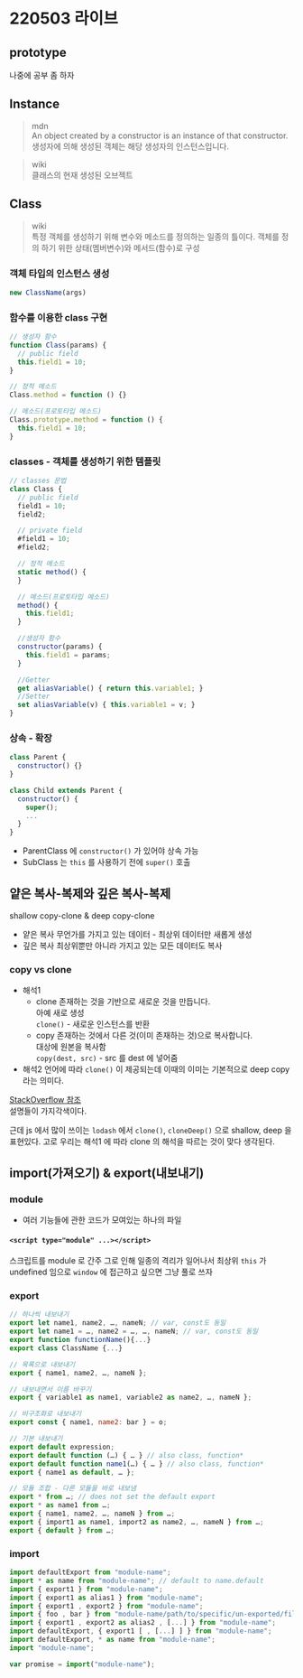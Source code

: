 # 220503 라이브

## prototype
나중에 공부 좀 하자

## Instance
> mdn  
> An object created by a constructor is an instance of that constructor.  
> 생성자에 의해 생성된 객체는 해당 생성자의 인스턴스입니다.  

> wiki  
> 클래스의 현재 생성된 오브젝트

## Class
> wiki   
> 특정 객체를 생성하기 위해 변수와 메소드를 정의하는 일종의 틀이다. 객체를 정의 하기 위한 상태(멤버변수)와 메서드(함수)로 구성

### 객체 타입의 인스턴스 생성
```js
new ClassName(args)
```

### 함수를 이용한 class 구현
```js
// 생성자 함수
function Class(params) {
  // public field
  this.field1 = 10;
}

// 정적 메소드
Class.method = function () {}

// 메소드(프로토타입 메소드)
Class.prototype.method = function () {
  this.field1 = 10;
}
```

### classes - 객체를 생성하기 위한 템플릿
```js
// classes 문법
class Class {
  // public field
  field1 = 10;
  field2;

  // private field
  #field1 = 10;
  #field2;

  // 정적 메소드
  static method() {
  }

  // 메소드(프로토타입 메소드)
  method() {
    this.field1;
  }

  //생성자 함수
  constructor(params) {
    this.field1 = params;
  }

  //Getter
  get aliasVariable() { return this.variable1; }
  //Setter
  set aliasVariable(v) { this.variable1 = v; } 
}
```

### 상속 - 확장
```js
class Parent {
  constructor() {}
}

class Child extends Parent {
  constructor() {
    super();
    ...
  }
}
```
- ParentClass 에 `constructor()` 가 있어야 상속 가능
- SubClass 는 `this` 를 사용하기 전에 `super()` 호출


## 얕은 복사-복제와 깊은 복사-복제
shallow copy-clone & deep copy-clone
- 얕은 복사
  무언가를 가지고 있는 데이터 - 최상위 데이터만 새롭게 생성
- 깊은 복사
  최상위뿐만 아니라 가지고 있는 모든 데이터도 복사


### copy vs clone
- 해석1
  - clone
    존재하는 것을 기반으로 새로운 것을 만듭니다.  
    아예 새로 생성  
    `clone()` - 새로운 인스턴스를 반환  
  - copy
    존재하는 것에서 다른 것(이미 존재하는 것)으로 복사합니다.  
    대상에 원본을 복사함  
    `copy(dest, src)` - src 를 dest 에 넣어줌
- 해석2
  언어에 따라 `clone()` 이 제공되는데 이때의 이미는 기본적으로 deep copy 라는 의미다.

[StackOverflow 참조](https://stackoverflow.com/questions/2200409/what-is-the-difference-between-copying-and-cloning)  
설명들이 가지각색이다.

근데 js 에서 많이 쓰이는 `lodash` 에서 `clone()`, `cloneDeep()` 으로
shallow, deep 을 표현있다.
고로 우리는 해석1 에 따라 clone 의 해석을 따르는 것이 맞다 생각된다.


## import(가져오기) & export(내보내기)

### module
- 여러 기능들에 관한 코드가 모여있는 하나의 파일

#### `<script type="module" ...></script>`
스크립트를 module 로 간주
그로 인해 일종의 격리가 일어나서 최상위 `this` 가 undefined 임으로
`window` 에 접근하고 싶으면 그냥 풀로 쓰자

### export
```js
// 하나씩 내보내기
export let name1, name2, …, nameN; // var, const도 동일
export let name1 = …, name2 = …, …, nameN; // var, const도 동일
export function functionName(){...}
export class ClassName {...}

// 목록으로 내보내기
export { name1, name2, …, nameN };

// 내보내면서 이름 바꾸기
export { variable1 as name1, variable2 as name2, …, nameN };

// 비구조화로 내보내기
export const { name1, name2: bar } = o;

// 기본 내보내기
export default expression;
export default function (…) { … } // also class, function*
export default function name1(…) { … } // also class, function*
export { name1 as default, … };

// 모듈 조합 - 다른 모듈을 바로 내보냄
export * from …; // does not set the default export
export * as name1 from …;
export { name1, name2, …, nameN } from …;
export { import1 as name1, import2 as name2, …, nameN } from …;
export { default } from …;
```

### import
```js
import defaultExport from "module-name";
import * as name from "module-name"; // default to name.default
import { export1 } from "module-name";
import { export1 as alias1 } from "module-name";
import { export1 , export2 } from "module-name";
import { foo , bar } from "module-name/path/to/specific/un-exported/file";
import { export1 , export2 as alias2 , [...] } from "module-name";
import defaultExport, { export1 [ , [...] ] } from "module-name";
import defaultExport, * as name from "module-name";
import "module-name";

var promise = import("module-name");
```

